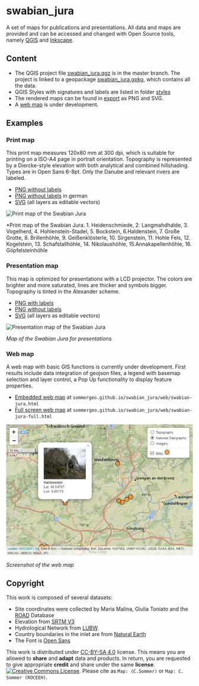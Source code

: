 # swabian_jura
 A set of maps for publications and presentations. All data and maps are provided and can be accessed and changed with Open Source tools, namely <a href="http://qgis.org" target="_blank">QGIS</a> and <a href="http://inkscape.org" target="_blank">Inkscape</a>.
## Content
* The QGIS project file <a href="/swabian_jura.qgz" target="_blank">swabian_jura.qgz</a> is in the master branch. The project is linked to a geopackage <a href="/data/swabian_jura.gpkg" target="_blank">swabian_jura.gpkg</a>, which contains all the data.
* QGIS Styles with signatures and labels are listed in folder <a href="/styles" target="_blank">styles</a>
* The rendered maps can be found in <a href="/export" target="_blank">export</a> as PNG and SVG.
* A <a href="http://sommergeo.github.io/swabian_jura/web/swabian-jura.html" target="_blank">web map</a> is under development.

## Examples

### Print map
This print map measures 120x80 mm at 300 dpi, which is suitable for printing on a ISO-A4 page in portrait orientation. Topography is represented by a Diercke-style elevation with both analytical and combined hillshading. Types are in Open Sans 6-8pt. Only the Danube and relevant rivers are labeled.
* <a href="/export/swabian_jura_120x80_EN.png" target="_blank">PNG without labels</a>
* <a href="/export/swabian_jura_120x80.png" target="_blank">PNG without labels</a> in german
* <a href="/export/swabian_jura_120x80_EN.svg" target="_blank">SVG</a> (all layers as editable vectors)

![Print map of the Swabian Jura](/img/swabian_jura_120x80_EN_label.png)

*Print map of the Swabian Jura. 1. Heidenschmiede, 2. Langmahdhalde, 3. Vogelherd, 4. Hohlenstein-Stadel, 5. Bockstein, 6.Haldenstein, 7. Große Grotte, 8. Brillenhöhle, 9. Geißenklösterle, 10. Sirgenstein, 11. Hohle Fels, 12. Kogelstein, 13. Schafstallhöhle, 14. Nikolaushöhle, 15.Annakapellenhöhle, 16. Göpfelsteinhöhle

### Presentation map
This map is optimized for presentations with a LCD projector. The colors are brighter and more saturated, lines are thicker and symbols bigger. Topography is tinted in the Alexander scheme.
* <a href="/export/swabian_jura_PPT_EN_label.png" target="_blank">PNG with labels</a>
* <a href="/export/swabian_jura_PPT_EN.png" target="_blank">PNG without labels</a>
* <a href="/export/swabian_jura_PPT_EN.svg" target="_blank">SVG</a> (all layers as editable vectors)

![Presentation map of the Swabian Jura](/export/swabian_jura_PPT_EN_label.png)

*Map of the Swabian Jura for presentations*

### Web map
A web map with basic GIS functions is currently under development. First results include data integration of geojson files, a legend with basemap selection and layer control, a Pop Up functionality to display feature properties.
* <a href="http://sommergeo.github.io/swabian_jura/web/swabian-jura.html" target="_blank">Embedded web map</a> at `sommergeo.github.io/swabian_jura/web/swabian-jura.html`
* <a href="http://sommergeo.github.io/swabian_jura/web/swabian-jura-full.html" target="_blank">Full screen web map</a> at `sommergeo.github.io/swabian_jura/web/swabian-jura-full.html`

![Screenshot of the web map](/img/webmap_natgeo.png)

*Screenshot of the web map*


## Copyright
This work is composed of several datasets:
* Site coordinates were collected by Maria Malina, Giulia Toniato and the <a href="http://www.roceeh.uni-tuebingen.de/roadweb/smarty_road_simple_search.php" target="_blank">ROAD</a> Database
* Elevation from <a href="https://www2.jpl.nasa.gov/srtm/" target="_blank">SRTM V3</a>
* Hydrological Network from <a href="https://www.lubw.baden-wuerttemberg.de/wasser/awgn" target="_blank">LUBW</a>
* Country boundaries in the inlet are from <a href="https://www.naturalearthdata.com" target="_blank">Natural Earth</a>
* The Font is <a href="https://fonts.google.com/specimen/Open+Sans" target="_blank">Open Sans</a>

This work is distributed under <a href="https://creativecommons.org/licenses/by-sa/4.0/" target="_blank">CC-BY-SA 4.0</a> license. This means you are allowed to **share** and **adapt** data and products. In return, you are requested to give appropriate **credit** and share under the same **license**.
<a rel="license" href="http://creativecommons.org/licenses/by-sa/4.0/"><img alt="Creative Commons License" style="border-width:0" src="https://i.creativecommons.org/l/by-sa/4.0/88x31.png" /></a>.
Please cite as `Map: (C.Sommer)` or `Map: C. Sommer (ROCEEH)`.
